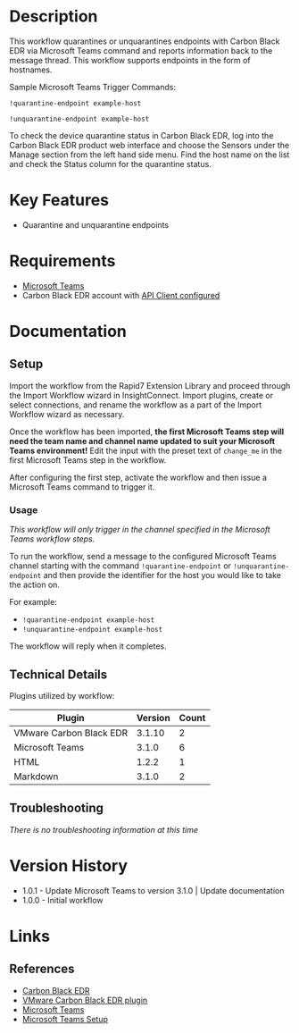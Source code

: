 # Description

This workflow quarantines or unquarantines endpoints with Carbon Black EDR via Microsoft Teams command and reports information back to the message thread.
This workflow supports endpoints in the form of hostnames.

Sample Microsoft Teams Trigger Commands:

`!quarantine-endpoint example-host`

`!unquarantine-endpoint example-host`

To check the device quarantine status in Carbon Black EDR, log into the Carbon Black EDR product web interface and choose the Sensors under the Manage section from the left hand side menu.
Find the host name on the list and check the Status column for the quarantine status. 

# Key Features

* Quarantine and unquarantine endpoints

# Requirements

* [Microsoft Teams](https://insightconnect.help.rapid7.com/docs/microsoft-teams)
* Carbon Black EDR account with [API Client configured](https://developer.carbonblack.com/reference/enterprise-response/authentication/)

# Documentation

## Setup

Import the workflow from the Rapid7 Extension Library and proceed through the Import Workflow wizard in InsightConnect. Import plugins, create or select connections, and rename the workflow as a part of the Import Workflow wizard as necessary.

Once the workflow has been imported, **the first Microsoft Teams step will need the team name and channel name updated to suit your Microsoft Teams environment!** Edit the input with the preset text of `change_me` in the first Microsoft Teams step in the workflow.

After configuring the first step, activate the workflow and then issue a Microsoft Teams command to trigger it. 

### Usage

*This workflow will only trigger in the channel specified in the Microsoft Teams workflow steps.*

To run the workflow, send a message to the configured Microsoft Teams channel starting with the command `!quarantine-endpoint` or `!unquarantine-endpoint` and then provide the identifier for the host you would like to take the action on.

For example:
* `!quarantine-endpoint example-host`
* `!unquarantine-endpoint example-host`

The workflow will reply when it completes.

## Technical Details

Plugins utilized by workflow:

|Plugin|Version|Count|
|----|----|--------|
|VMware Carbon Black EDR|3.1.10|2|
|Microsoft Teams|3.1.0|6|
|HTML|1.2.2|1|
|Markdown|3.1.0|2|

## Troubleshooting

_There is no troubleshooting information at this time_

# Version History

* 1.0.1 - Update Microsoft Teams to version 3.1.0 | Update documentation
* 1.0.0 - Initial workflow

# Links

## References

* [Carbon Black EDR](https://www.carbonblack.com/products/endpoint-detection-and-response/)
* [VMware Carbon Black EDR plugin](https://extensions.rapid7.com/extension/carbon_black_response)
* [Microsoft Teams](https://teams.microsoft.com)
* [Microsoft Teams Setup](https://insightconnect.help.rapid7.com/docs/microsoft-teams)
